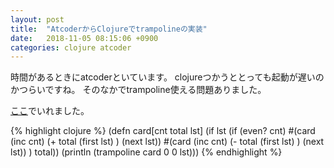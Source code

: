 ```yaml
---
layout: post
title:  "AtcoderからClojureでtrampolineの実装"
date:   2018-11-05 08:15:06 +0900
categories: clojure atcoder
---
```

時間があるときにatcoderといています。
clojureつかうととっても起動が遅いのかつらいですね。
そのなかでtrampoline使える問題ありました。

[ここ][github]でいれました。


{% highlight clojure %}
(defn card[cnt total lst]
  (if lst
    (if (even? cnt)
      #(card (inc cnt) (+ total (first lst) ) (next lst))
      #(card (inc cnt) (- total (first lst) ) (next lst))
      )
    total))
(println (trampoline card 0 0 lst)))
{% endhighlight %}

[github]: https://github.com/hikazoh/abc088b

